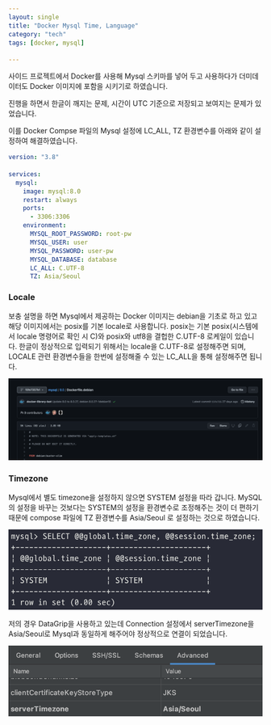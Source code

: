 ```yaml
---
layout: single
title: "Docker Mysql Time, Language"
category: "tech"
tags: [docker, mysql]

---
```


사이드 프로젝트에서 Docker를 사용해 Mysql 스키마를 넣어 두고 사용하다가 더미데이터도 Docker 이미지에 포함을 시키기로 하였습니다.

진행을 하면서 한글이 깨지는 문제, 시간이 UTC 기준으로 저장되고 보여지는 문제가 있었습니다.

이를 Docker Compse 파일의 Mysql 설정에 LC_ALL, TZ 환경변수를 아래와 같이 설정하여 해결하였습니다.

```yaml
version: "3.8"

services:
  mysql:
    image: mysql:8.0
    restart: always
    ports:
      - 3306:3306
    environment:
      MYSQL_ROOT_PASSWORD: root-pw
      MYSQL_USER: user
      MYSQL_PASSWORD: user-pw
      MYSQL_DATABASE: database
      LC_ALL: C.UTF-8
      TZ: Asia/Seoul
```

### Locale

보충 설명을 하면 Mysql에서 제공하는 Docker 이미지는 debian을 기초로 하고 있고 해당 이미지에서는 posix를 기본 locale로 사용합니다. posix는 기본 posix(시스템에서 locale 명령어로 확인 시 C)와 posix와 utf8을 결헙한 C.UTF-8 로케일이 있습니다. 한글이 정상적으로 입력되기 위해서는 locale을 C.UTF-8로 설정해주면 되며, LOCALE 관련 환경변수들을 한번에 설정해줄 수 있는 LC_ALL을 통해 설정해주면 됩니다.

![image-20211114233142951](/assets/images/image-20211114233142951.png)

### Timezone

Mysql에서 별도 timezone을 설정하지 않으면 SYSTEM 설정을 따라 갑니다. MySQL의 설정을 바꾸는 것보다는 SYSTEM의 설정을 환경변수로 조정해주는 것이 더 편하기 때문에 compose 파일에 TZ 환경변수를 Asia/Seoul 로 설정하는 것으로 하였습니다. 

![image-20211114234516695](/assets/images/image-20211114234516695.png)

저의 경우 DataGrip을 사용하고 있는데 Connection 설정에서 serverTimezone을 Asia/Seoul로 Mysql과 동일하게 해주어야 정상적으로 연결이 되었습니다.

![image-20211114234749150](/assets/images/image-20211114234749150.png)
